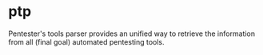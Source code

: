 ptp
===

Pentester's tools parser provides an unified way to retrieve the information from all (final goal) automated pentesting tools.
